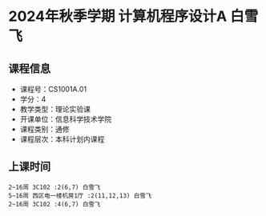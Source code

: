 # 2024年秋季学期 计算机程序设计A 白雪飞






## 课程信息

- 课程号：CS1001A.01
- 学分：4
- 教学类型：理论实验课
- 开课单位：信息科学技术学院
- 课程类别：通修
- 课程层次：本科计划内课程

## 上课时间

```
2~16周 3C102 :2(6,7) 白雪飞
5~16周 西区电一楼机房1厅 :2(11,12,13) 白雪飞
2~16周 3C102 :4(6,7) 白雪飞
```

